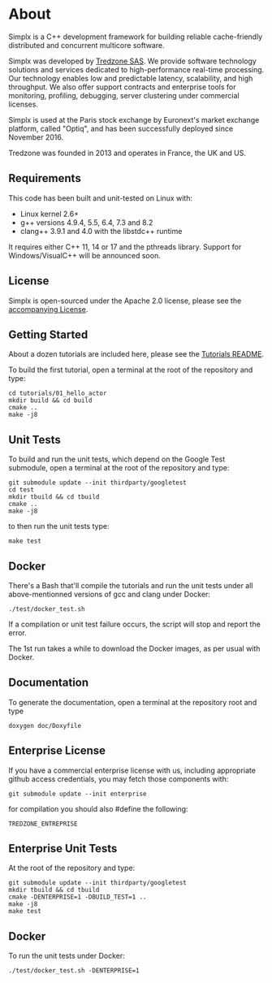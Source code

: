 # About

Simplx is a C++ development framework for building reliable cache-friendly distributed and concurrent multicore software.

Simplx was developed by [Tredzone SAS](http://www.tredzone.com). We provide software technology solutions and services dedicated to high-performance real-time processing. Our technology enables low and predictable latency, scalability, and high throughput. We also offer support contracts and enterprise tools for monitoring, profiling, debugging, server clustering under commercial licenses.

Simplx is used at the Paris stock exchange by Euronext's market exchange platform, called "Optiq", and has been successfully deployed since November 2016.

Tredzone was founded in 2013 and operates in France, the UK and US.


## Requirements

This code has been built and unit-tested on Linux with:

- Linux kernel 2.6+
- g++ versions 4.9.4, 5.5, 6.4, 7.3 and 8.2
- clang++ 3.9.1 and 4.0 with the libstdc++ runtime

It requires either C++ 11, 14 or 17 and the pthreads library. Support for Windows/VisualC++ will be announced soon.


## License

Simplx is open-sourced under the Apache 2.0 license, please see the [accompanying License](./LICENSE).  


## Getting Started

About a dozen tutorials are included here, please see the [Tutorials README](./tutorials/README.md).

To build the first tutorial, open a terminal at the root of the repository and type:

```
cd tutorials/01_hello_actor
mkdir build && cd build
cmake ..
make -j8
```


## Unit Tests

To build and run the unit tests, which depend on the Google Test submodule, open a terminal at the root of the repository and type:

```
git submodule update --init thirdparty/googletest
cd test
mkdir tbuild && cd tbuild
cmake ..
make -j8
```

to then run the unit tests type:

```
make test
```

## Docker

There's a Bash that'll compile the tutorials and run the unit tests under all above-mentionned versions of gcc and clang under Docker:

```
./test/docker_test.sh
```

If a compilation or unit test failure occurs, the script will stop and report the error.

The 1st run takes a while to download the Docker images, as per usual with Docker.
 

## Documentation

To generate the documentation, open a terminal at the repository root and type

```
doxygen doc/Doxyfile
```


## Enterprise License

If you have a commercial enterprise license with us, including appropriate github access credentials, you may fetch those components with:

```
git submodule update --init enterprise
```

for compilation you should also #define the following:

```
TREDZONE_ENTREPRISE
```

## Enterprise Unit Tests

At the root of the repository and type:

```
git submodule update --init thirdparty/googletest
mkdir tbuild && cd tbuild
cmake -DENTERPRISE=1 -DBUILD_TEST=1 ..
make -j8
make test
```


## Docker

To run the unit tests under Docker:

```
./test/docker_test.sh -DENTERPRISE=1
```


